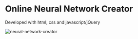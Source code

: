 
# Online Neural Network Creator

Developed with html, css and javascript/jQuery

![neural-network-creator](https://user-images.githubusercontent.com/21792018/114355780-8bdf9a80-9b78-11eb-85d6-4ff9703fb2e5.png)
